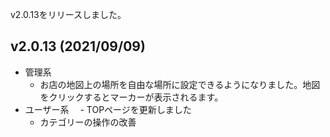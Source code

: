 v2.0.13をリリースしました。

## v2.0.13 (2021/09/09)

- 管理系
  - お店の地図上の場所を自由な場所に設定できるようになりました。地図をクリックするとマーカーが表示されるます。
- ユーザー系
　- TOPページを更新しました
  - カテゴリーの操作の改善